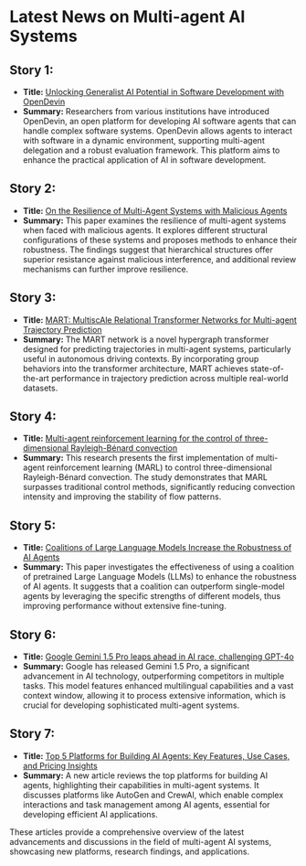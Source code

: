 # Latest News on Multi-agent AI Systems

## Story 1:
- **Title:** [Unlocking Generalist AI Potential in Software Development with OpenDevin](https://syncedreview.com/2024/07/30/unlocking-generalist-ai-potential-in-software-development-with-opendevin/)
- **Summary:** Researchers from various institutions have introduced OpenDevin, an open platform for developing AI software agents that can handle complex software systems. OpenDevin allows agents to interact with software in a dynamic environment, supporting multi-agent delegation and a robust evaluation framework. This platform aims to enhance the practical application of AI in software development.
  
## Story 2:
- **Title:** [On the Resilience of Multi-Agent Systems with Malicious Agents](https://arxiv.org/abs/2408.00989)
- **Summary:** This paper examines the resilience of multi-agent systems when faced with malicious agents. It explores different structural configurations of these systems and proposes methods to enhance their robustness. The findings suggest that hierarchical structures offer superior resistance against malicious interference, and additional review mechanisms can further improve resilience.
  
## Story 3:
- **Title:** [MART: MultiscAle Relational Transformer Networks for Multi-agent Trajectory Prediction](https://arxiv.org/abs/2407.21635)
- **Summary:** The MART network is a novel hypergraph transformer designed for predicting trajectories in multi-agent systems, particularly useful in autonomous driving contexts. By incorporating group behaviors into the transformer architecture, MART achieves state-of-the-art performance in trajectory prediction across multiple real-world datasets.
  
## Story 4:
- **Title:** [Multi-agent reinforcement learning for the control of three-dimensional Rayleigh-Bénard convection](https://arxiv.org/abs/2407.21565)
- **Summary:** This research presents the first implementation of multi-agent reinforcement learning (MARL) to control three-dimensional Rayleigh-Bénard convection. The study demonstrates that MARL surpasses traditional control methods, significantly reducing convection intensity and improving the stability of flow patterns.
  
## Story 5:
- **Title:** [Coalitions of Large Language Models Increase the Robustness of AI Agents](https://arxiv.org/abs/2408.01380)
- **Summary:** This paper investigates the effectiveness of using a coalition of pretrained Large Language Models (LLMs) to enhance the robustness of AI agents. It suggests that a coalition can outperform single-model agents by leveraging the specific strengths of different models, thus improving performance without extensive fine-tuning.
  
## Story 6:
- **Title:** [Google Gemini 1.5 Pro leaps ahead in AI race, challenging GPT-4o](https://www.oodaloop.com/briefs/2024/08/05/google-gemini-1-5-pro-leaps-ahead-in-ai-race-challenging-gpt-4o/)
- **Summary:** Google has released Gemini 1.5 Pro, a significant advancement in AI technology, outperforming competitors in multiple tasks. This model features enhanced multilingual capabilities and a vast context window, allowing it to process extensive information, which is crucial for developing sophisticated multi-agent systems.
  
## Story 7:
- **Title:** [Top 5 Platforms for Building AI Agents: Key Features, Use Cases, and Pricing Insights](https://dev.to/oliver_parker_ai/top-5-platforms-for-building-ai-agents-key-features-use-cases-and-pricing-insights-2dn7)
- **Summary:** A new article reviews the top platforms for building AI agents, highlighting their capabilities in multi-agent systems. It discusses platforms like AutoGen and CrewAI, which enable complex interactions and task management among AI agents, essential for developing efficient AI applications.

These articles provide a comprehensive overview of the latest advancements and discussions in the field of multi-agent AI systems, showcasing new platforms, research findings, and applications.